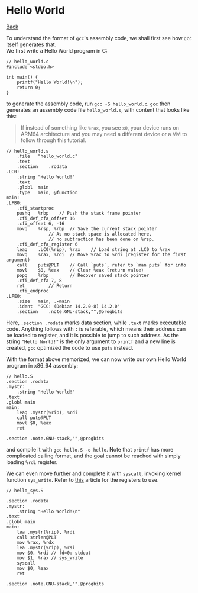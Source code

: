 # Hello World
[Back](index.html)

To understand the format of `gcc`'s assembly code, we shall first see how `gcc`
itself generates that.  
We first write a Hello World program in C:
```
// hello_world.c
#include <stdio.h>

int main() {
	printf("Hello World!\n");
	return 0;
}
```
to generate the assembly code, run `gcc -S hello_world.c`. `gcc` then generates
an assembly code file `hello_world.s`, with content that looks like this:
> If instead of something like `%rax`, you see `x0`, your device runs on ARM64
architecture and you may need a different device or a VM to follow through this
tutorial.
```
// hello_world.s
	.file	"hello_world.c"
	.text
	.section	.rodata
.LC0:
	.string	"Hello World!"
	.text
	.globl	main
	.type	main, @function
main:
.LFB0:
	.cfi_startproc
	pushq	%rbp	// Push the stack frame pointer
	.cfi_def_cfa_offset 16
	.cfi_offset 6, -16
	movq	%rsp, %rbp	// Save the current stack pointer
				// As no stack space is allocated here,
				// no subtraction has been done on %rsp.
	.cfi_def_cfa_register 6
	leaq	.LC0(%rip), %rax	// Load string at .LC0 to %rax
	movq	%rax, %rdi	// Move %rax to %rdi (register for the first argument)
	call	puts@PLT	// Call `puts`, refer to `man puts` for info
	movl	$0, %eax	// Clear %eax (return value)
	popq	%rbp		// Recover saved stack pointer
	.cfi_def_cfa 7, 8
	ret			// Return
	.cfi_endproc
.LFE0:
	.size	main, .-main
	.ident	"GCC: (Debian 14.2.0-8) 14.2.0"
	.section	.note.GNU-stack,"",@progbits
```
Here, `.section .rodata` marks data section, while `.text` marks executable
code. Anything follows with `:` is referable, which means their address can be
loaded to register, and it is possible to jump to such address. As the string
`"Hello World!"` is the only argument to `printf` and a new line is created,
`gcc` optimized the code to use `puts` instead.

With the format above memorized, we can now write our own Hello World program
in x86_64 assembly:
```
// hello.S
.section .rodata
.mystr:
	.string "Hello World!"
.text
.globl main
main:
	leaq .mystr(%rip), %rdi
	call puts@PLT
	movl $0, %eax
	ret

.section .note.GNU-stack,"",@progbits
```
and compile it with `gcc hello.S -o hello`. Note that `printf` has more complicated
calling format, and the goal cannot be reached with simply loading `%rdi` register.

We can even move further and complete it with `syscall`, invoking kernel function
`sys_write`. Refer to [this](https://blog.rchapman.org/posts/Linux_System_Call_Table_for_x86_64/)
article for the registers to use.
```
// hello_sys.S

.section .rodata
.mystr:
	.string "Hello World!\n"
.text
.globl main
main:
	lea .mystr(%rip), %rdi
	call strlen@PLT
	mov %rax, %rdx
	lea .mystr(%rip), %rsi
	mov $0, %rdi // fd=0: stdout
	mov $1, %rax // sys_write
	syscall
	mov $0, %eax
	ret

.section .note.GNU-stack,"",@progbits
```
